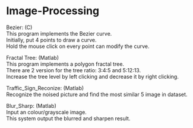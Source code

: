 # Image-Processing

Bezier: (C) <br> 
This program implements the Bezier curve.<br>
Initially, put 4 points to draw a curve. <br>
Hold the mouse click on every point can modify the curve. <br>


Fractal Tree: (Matlab) <br>
This program implements a polygon fractal tree. <br>
There are 2 version for the tree ratio: 3:4:5 and 5:12:13. <br>
Increase the tree level by left clicking and decrease it by right clicking. <br>


Traffic_Sign_Reconize: (Matlab) <br>
Recognize the noised picture and find the most similar 5 image in dataset. <br>


Blur_Sharp: (Matlab) <br>
Input an colour/grayscale image. <br>
This system output the blurred and sharpen result.<br>
